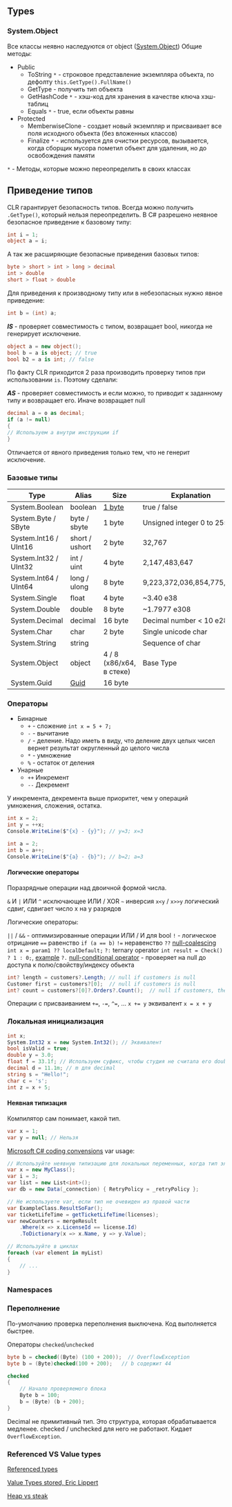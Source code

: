 ## Types

### System.Object

Все классы неявно наследуются от object ([System.Object](https://msdn.microsoft.com/ru-ru/library/system.object(v=vs.110).aspx))
Общие методы:

- Public
  - ToString `*` - строковое представление экземпляра объекта, по дефолту `this.GetType().FullName()`
  - GetType - получить тип объекта
  - GetHashCode `*` - хэш-код для хранения в качестве ключа хэш-таблиц
  - Equals `*` - true, если объекты равны
- Protected
  - MemberwiseClone - создает новый экземпляр и присваивает все поля исходного объекта (без вложенных классов)
  - Finalize `*` - используется для очистки ресурсов, вызывается, когда сборщик мусора пометил объект для удаления, но до освобождения памяти

`*` - Методы, которые можно переопределить в своих классах

## Приведение типов

CLR гарантирует безопасность типов.
Всегда можно получить `.GetType()`, который нельзя переопределить.
В C# разрешено неявное безопасное приведение к базовому типу:

``` C#
int i = 1;
object a = i;
```

А так же расширяющие безопасные приведения базовых типов:

``` C#
byte > short > int > long > decimal
int > double
short > float > double
```

Для приведения к производному типу или в небезопасных  нужно явное приведение:

``` C#
int b = (int) a;
```

***IS*** - проверяет совместимость с типом, возвращает bool, никогда не генерирует исключение.

``` C#
object a = new object();
bool b = a is object; // true
bool b2 = a is int; // false
``` 

По факту CLR приходится 2 раза производить проверку типов при использовании `is`. Поэтому сделали:

***AS*** - проверяет совместимость и если можно, то приводит к заданному типу и возвращает его. Иначе возвращает null

``` C#
decimal a = o as decimal;
if (a != null)
{
// Используем a внутри инструкции if
}
```

Отличается от явного приведения только тем, что не генерит исключение.

### Базовые типы

| Type                  | Alias            | Size                    | Explanation  |
| --------------------- | ---------------- | ----------------------- | ------------ |
| System.Boolean        | boolean          | [1 byte][bool-url]      | true / false |
| System.Byte / SByte   | byte / sbyte     | 1 byte                  | Unsigned integer 0 to 255             |
| System.Int16 / UInt16 | short / ushort   | 2 byte                  | 32,767             |
| System.Int32 / UInt32 | int / uint       | 4 byte                  | 2,147,483,647             |
| System.Int64 / UInt64 | long / ulong     | 8 byte                  | 9,223,372,036,854,775,807             |
| System.Single         | float            | 4 byte                  | ~3.40 e38             |
| System.Double         | double           | 8 byte                  | ~1.7977 e308             |
| System.Decimal        | decimal          | 16 byte                 | Decimal number < 10 e28             |
| System.Char           | char             | 2 byte                  | Single unicode char             |
| System.String         | string           |            |Sequence of char             |
| System.Object         | object           | 4 / 8 (x86/x64, в стеке)| Base Type             |
| System.Guid           | [Guid][guid-url] | 16 byte                 |              |

[bool-url]:https://stackoverflow.com/questions/2308034/primitive-boolean-size-in-c-sharp
[guid-url]:https://msdn.microsoft.com/en-us/library/system.guid(v=vs.110).aspx

### Операторы

- Бинарные
  - `+` - сложение `int x = 5 + 7;`
  - `-` - вычитание
  - `/` - деление. Надо иметь в виду, что деление двух целых чисел вернет результат округленный до целого числа
  - `*` - умножение
  - `%` - остаток от деления
- Унарные
  - `++` Инкремент
  - `--` Декремент

У инкремента, декремента выше приоритет, чем у операций умножения, сложения, остатка.

``` C#
int x = 2;
int y = ++x;
Console.WriteLine($"{x} - {y}"); // y=3; x=3

int a = 2;
int b = a++;
Console.WriteLine($"{a} - {b}"); // b=2; a=3
```

#### Логические операторы

Поразрядные операции над двоичной формой числа.

`&` И
`|` ИЛИ
`^` исключающее ИЛИ / XOR
`~` инверсия
`x<y` / `x>>y` логический сдвиг, сдвигает число x на y разрядов

Логические операторы:

`||` / `&&` - оптимизированные операции ИЛИ / И для bool
`!` - логическое отрицание
`==` равенство `if (a == b)`
`!=` неравенство
`??` [null-coalescing](https://docs.microsoft.com/en-us/dotnet/csharp/language-reference/operators/null-conditional-operator) `int x = param1 ?? localDefault;`
`?:` ternary operator `int result = Check() ? 1 : 0;`, [example](https://stackoverflow.com/questions/3312786/benefits-of-using-the-conditional-ternary-operator)
`?.` [null-conditional operator](https://docs.microsoft.com/en-us/dotnet/csharp/language-reference/operators/null-conditional-operators) - проверяет на null до доступа к полю/свойству/индексу обьекта

``` C#
int? length = customers?.Length; // null if customers is null
Customer first = customers?[0];  // null if customers is null
int? count = customers?[0]?.Orders?.Count();  // null if customers, the first customer, or Orders is null
```

Операции с присваиванием
 `+=`, `-=`, `^=`, ...
 `x += y` эквивалент `x = x + y`

### Локальная инициализация

``` C#
int x;
System.Int32 x = new System.Int32(); // Эквивалент
bool isValid = true;
double y = 3.0;
float f = 33.1f; // Используем суфикс, чтобы студия не считала его double
decimal d = 11.1m; // m для decimal
string s = "Hello!";
char c = 's';
int z = x + 5;
```

#### Неявная типизация

Компилятор сам понимает, какой тип.

``` C#
var x = 1;
var y = null; // Нельзя
```

[Microsoft C# coding convensions](https://docs.microsoft.com/en-us/dotnet/csharp/programming-guide/inside-a-program/coding-conventions) var usage:

``` C#
// Используйте неявную типизацию для локальных переменных, когда тип элементарно понимается из правого выражения или не важен
var x = new MyClass();
var i = 3;
var list = new List<int>();
var db = new Data(_connection) { RetryPolicy = _retryPolicy };

// Не используете var, если тип не очевиден из правой части
var ExampleClass.ResultSoFar();
var ticketLifeTime = getTicketLifeTime(licenses);
var newCounters = mergeResult
    .Where(x => x.LicenseId == license.Id)
    .ToDictionary(x => x.Name, y => y.Value);

// Используйте в циклах
foreach (var element in myList)
{
    // ...
}
```

### Namespaces

### Переполнение

По-умолчанию проверка переполнения выключена. Код выполняется быстрее.

Операторы `checked`/`unchecked`

``` C#
byte b = checked((Byte) (100 + 200));  // OverflowException
byte b = (Byte)checked(100 + 200);   // b содержит 44

checked
{
    // Начало проверяемого блока
    Byte b = 100;
    b = (Byte) (b + 200);
}
```

Decimal не примитивный тип. Это структура, которая обрабатывается медленее. 
checked / unchecked для него не работают. Кидает `OverflowException`.

### Referenced VS Value types

[Referenced types](https://docs.microsoft.com/ru-ru/dotnet/csharp/language-reference/keywords/reference-types)

[Value Types stored, Eric Lippert](https://blogs.msdn.microsoft.com/ericlippert/2010/09/30/the-truth-about-value-types/)

[Heap vs steak](http://www.c-sharpcorner.com/article/C-Sharp-heaping-vs-stacking-in-net-part-i/)